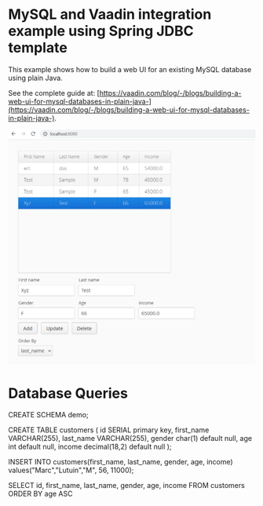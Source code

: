 # MySQL and Vaadin integration example using Spring JDBC template

This example shows how to build a web UI for an existing MySQL database using plain Java.

See the complete guide at: [https://vaadin.com/blog/-/blogs/building-a-web-ui-for-mysql-databases-in-plain-java-](https://vaadin.com/blog/-/blogs/building-a-web-ui-for-mysql-databases-in-plain-java-).


![plot](https://github.com/SagarGhagare/mysql-jdbc-vaadin/blob/6c96b788d85a9407452f3e7634a4e377523b5b46/output.PNG)

# Database Queries

CREATE SCHEMA demo;

CREATE TABLE customers (
id SERIAL primary key,
first_name VARCHAR(255),
last_name VARCHAR(255),
gender char(1) default null,
age int default null,
income decimal(18,2) default null
);

INSERT INTO customers(first_name, last_name, gender, age, income) values("Marc","Lutuin","M", 56, 11000);

SELECT id, first_name, last_name, gender, age, income FROM customers ORDER BY age ASC
